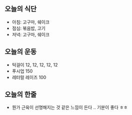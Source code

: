 ## 오늘의 식단
* 아침: 고구마, 쉐이크
* 점심: 볶음밥, 고기
* 저녁: 고구마, 쉐이크

## 오늘의 운동
* 턱걸이 12, 12, 12, 12, 12
* 푸시업 150 
* 레터럴 레이즈 100

## 오늘의 한줄
* 뭔가 근육이 선명해지는 것 같은 느낌이 든다 .. 기분이 좋다 ㅎㅎ
